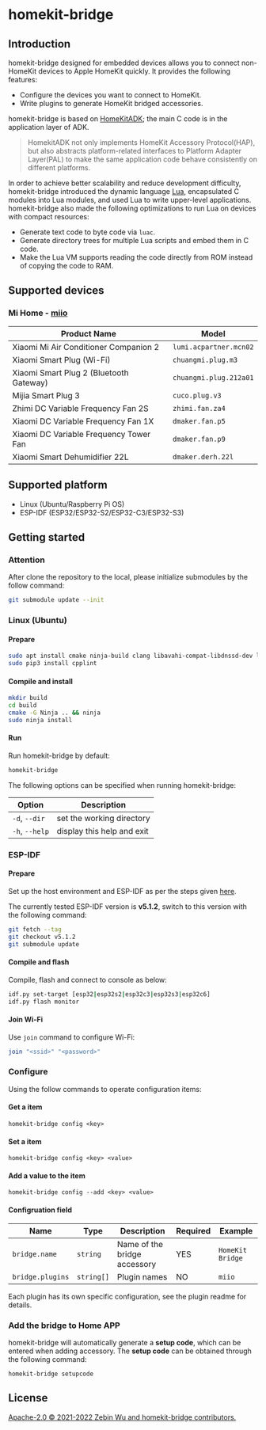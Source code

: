 # homekit-bridge

## Introduction

homekit-bridge designed for embedded devices allows you to connect non-HomeKit devices to Apple HomeKit quickly. It provides the following features:

- Configure the devices you want to connect to HomeKit.
- Write plugins to generate HomeKit bridged accessories.

homekit-bridge is based on [HomeKitADK](https://github.com/apple/HomeKitADK); the main C code is in the application layer of ADK.
> HomekitADK not only implements HomeKit Accessory Protocol(HAP), but also abstracts platform-related interfaces to Platform Adapter Layer(PAL) to make the same application code behave consistently on different platforms.

In order to achieve better scalability and reduce development difficulty, homekit-bridge introduced the dynamic language [Lua](https://www.lua.org), encapsulated C modules into Lua modules, and used Lua to write upper-level applications. homekit-bridge also made the following optimizations to run Lua on devices with compact resources:

- Generate text code to byte code via `luac`.
- Generate directory trees for multiple Lua scripts and embed them in C code.
- Make the Lua VM supports reading the code directly from ROM instead of copying the code to RAM.

## Supported devices

### Mi Home - [miio](plugins/miio/README.md)

Product Name | Model
-|-
Xiaomi Mi Air Conditioner Companion 2 | `lumi.acpartner.mcn02`
Xiaomi Smart Plug (Wi-Fi) | `chuangmi.plug.m3`
Xiaomi Smart Plug 2 (Bluetooth Gateway) | `chuangmi.plug.212a01`
Mijia Smart Plug 3 | `cuco.plug.v3`
Zhimi DC Variable Frequency Fan 2S | `zhimi.fan.za4`
Xiaomi DC Variable Frequency Fan 1X | `dmaker.fan.p5`
Xiaomi DC Variable Frequency Tower Fan | `dmaker.fan.p9`
Xiaomi Smart Dehumidifier 22L | `dmaker.derh.22l`

## Supported platform

- Linux (Ubuntu/Raspberry Pi OS)
- ESP-IDF (ESP32/ESP32-S2/ESP32-C3/ESP32-S3)

## Getting started

### Attention

After clone the repository to the local, please initialize submodules by the follow command:

```bash
git submodule update --init
```

### Linux (Ubuntu)

#### Prepare

```bash
sudo apt install cmake ninja-build clang libavahi-compat-libdnssd-dev libssl-dev python3-pip
sudo pip3 install cpplint
```

#### Compile and install

```bash
mkdir build
cd build
cmake -G Ninja .. && ninja
sudo ninja install
```

#### Run

Run homekit-bridge by default:

```bash
homekit-bridge
```

The following options can be specified when running homekit-bridge:

Option | Description
-|-
`-d`, `--dir` | set the working directory
`-h`, `--help` | display this help and exit

### ESP-IDF

#### Prepare

Set up the host environment and ESP-IDF as per the steps given [here](https://docs.espressif.com/projects/esp-idf/en/v5.1.2/get-started/index.html).

The currently tested ESP-IDF version is **v5.1.2**, switch to this version with the following command:

```bash
git fetch --tag
git checkout v5.1.2
git submodule update
```

#### Compile and flash

Compile, flash and connect to console as below:

```bash
idf.py set-target [esp32|esp32s2|esp32c3|esp32s3|esp32c6]
idf.py flash monitor
```

#### Join Wi-Fi

Use `join` command to configure Wi-Fi:

```bash
join "<ssid>" "<password>"
```

### Configure

Using the follow commands to operate configuration items:

#### Get a item

```
homekit-bridge config <key>
```

#### Set a item

```
homekit-bridge config <key> <value>
```

#### Add a value to the item

```
homekit-bridge config --add <key> <value>
```

#### Configruation field

Name | Type | Description | Required | Example
-|-|-|-|-
`bridge.name` | `string` | Name of the bridge accessory | YES | `HomeKit Bridge`
`bridge.plugins` | `string[]` | Plugin names | NO | `miio`

Each plugin has its own specific configuration, see the plugin readme for details.

### Add the bridge to Home APP
homekit-bridge will automatically generate a **setup code**, which can be entered when adding accessory. The **setup code** can be obtained through the following command:
```
homekit-bridge setupcode
```

## License

[Apache-2.0 © 2021-2022 Zebin Wu and homekit-bridge contributors.](LICENSE)
